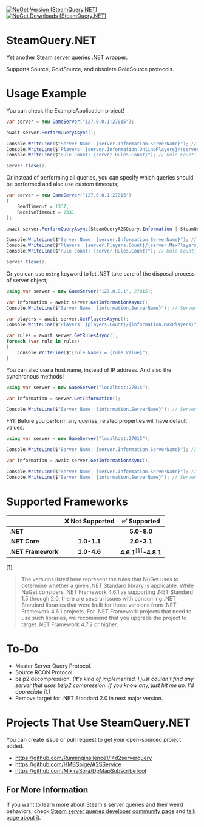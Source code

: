 [![NuGet Version (SteamQuery.NET)](https://img.shields.io/nuget/v/SteamQuery.NET?style=for-the-badge&color=D800FF)](https://www.nuget.org/packages/SteamQuery.NET)
[![NuGet Downloads (SteamQuery.NET)](https://img.shields.io/nuget/dt/SteamQuery.NET?style=for-the-badge&color=D800FF)](https://www.nuget.org/packages/SteamQuery.NET)

# SteamQuery.NET
Yet another [Steam server queries](https://developer.valvesoftware.com/wiki/Server_queries) .NET wrapper.

Supports Source, GoldSource, and obsolete GoldSource protocols.

# Usage Example
You can check the ExampleApplication project!
```csharp
var server = new GameServer("127.0.0.1:27015");

await server.PerformQueryAsync();

Console.WriteLine($"Server Name: {server.Information.ServerName}"); // Server Name: [TR] AnneTokatlayan Pro Public
Console.WriteLine($"Players: {server.Information.OnlinePlayers}/{server.Information.MaxPlayers}"); // Players: 13/37
Console.WriteLine($"Rule Count: {server.Rules.Count}"); // Rule Count: 420

server.Close();
```

Or instead of performing all queries, you can specify which queries should be performed and also use custom timeouts;
```csharp
var server = new GameServer("127.0.0.1:27015")
{
    SendTimeout = 1337,
    ReceiveTimeout = 7331
};

await server.PerformQueryAsync(SteamQueryA2SQuery.Information | SteamQueryA2SQuery.Rules);

Console.WriteLine($"Server Name: {server.Information.ServerName}"); // Server Name: [TR] AnneTokatlayan Pro Public
Console.WriteLine($"Players: {server.Players.Count}/{server.MaxPlayers}"); // Output will be like "Players: 0/31" because you did not perform the Players query.
Console.WriteLine($"Rule Count: {server.Rules.Count}"); // Rule Count: 420

server.Close();
```

Or you can use `using` keyword to let .NET take care of the disposal process of server object;
```csharp
using var server = new GameServer("127.0.0.1", 27015);

var information = await server.GetInformationAsync();
Console.WriteLine($"Server Name: {information.ServerName}"); // Server Name: [TR] AnneTokatlayan Pro Public

var players = await server.GetPlayersAsync();
Console.WriteLine($"Players: {players.Count}/{information.MaxPlayers}"); // Players: 13/37

var rules = await server.GetRulesAsync();
foreach (var rule in rules)
{
    Console.WriteLine($"{rule.Name} = {rule.Value}");
}
```

You can also use a host name, instead of IP address. And also the synchronous methods!
```csharp
using var server = new GameServer("localhost:27015");

var information = server.GetInformation();

Console.WriteLine($"Server Name: {information.ServerName}"); // Server Name: [TR] AnneTokatlayan Pro Public
```

FYI: Before you perform any queries, related properties will have default values.
```csharp
using var server = new GameServer("localhost:27015");

Console.WriteLine($"Server Name: {server.Information.ServerName}"); // Output will be like "Server Name: " because you did not perform the Information query.

var information = await server.GetInformationAsync();

Console.WriteLine($"Server Name: {server.Information.ServerName}"); // Server Name: [TR] AnneTokatlayan Pro Public
Console.WriteLine($"Server Name: {information.ServerName}"); // Server Name: [TR] AnneTokatlayan Pro Public
```

# Supported Frameworks
| | ❌ Not Supported | ✅ Supported |
|-| :---: | :---: |
| **.NET**            |             | **5.0-8.0** |
| **.NET Core**       | **1.0-1.1** | **2.0-3.1** |
| **.NET Framework**  | **1.0-4.6** | **4.6.1**<sup>[1]</sup>**-4.8.1** |

[[1]](https://learn.microsoft.com/en-us/dotnet/standard/net-standard?tabs=net-standard-2-0#select-net-standard-version)
>The versions listed here represent the rules that NuGet uses to determine whether a given .NET Standard library is applicable. While NuGet considers .NET Framework 4.6.1 as supporting .NET Standard 1.5 through 2.0, there are several issues with consuming .NET Standard libraries that were built for those versions from .NET Framework 4.6.1 projects. For .NET Framework projects that need to use such libraries, we recommend that you upgrade the project to target .NET Framework 4.7.2 or higher.

# To-Do
- Master Server Query Protocol.
- Source RCON Protocol.
- bzip2 decompression. *(It's kind of implemented. I just couldn't find any server that uses bzip2 compression. If you know any, just hit me up. I'd appreciate it.)*
- Remove target for .NET Standard 2.0 in next major version.

# Projects That Use SteamQuery.NET
You can create issue or pull request to get your open-sourced project added.
- https://github.com/Runninginsilence1/l4d2serverquery
- https://github.com/HMBSbige/A2SService
- https://github.com/MikiraSora/DpMapSubscribeTool

## For More Information
If you want to learn more about Steam's server queries and their weird behaviors, check [Steam server queries developer community page](https://developer.valvesoftware.com/wiki/Server_queries) and [talk page about it](https://developer.valvesoftware.com/wiki/Talk:Server_queries).